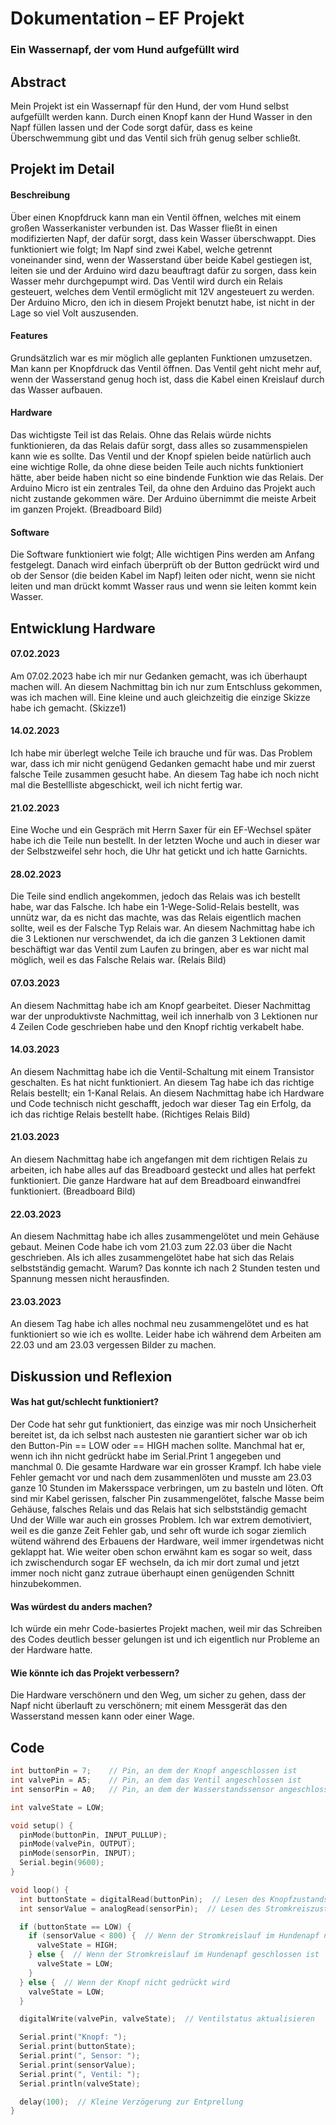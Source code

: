 # Dokumentation – EF Projekt
### Ein Wassernapf, der vom Hund aufgefüllt wird

## Abstract
Mein Projekt ist ein Wassernapf für den Hund, der vom Hund selbst aufgefüllt werden kann. Durch einen Knopf kann der Hund Wasser in den Napf füllen lassen und der Code sorgt dafür, dass es keine Überschwemmung gibt und das Ventil sich früh genug selber schließt.

## Projekt im Detail 
#### Beschreibung 
Über einen Knopfdruck kann man ein Ventil öffnen, welches mit einem großen Wasserkanister verbunden ist. Das Wasser fließt in einen modifizierten Napf, der dafür sorgt, dass kein Wasser überschwappt. Dies funktioniert wie folgt; Im Napf sind zwei Kabel, welche getrennt voneinander sind, wenn der Wasserstand über beide Kabel gestiegen ist, leiten sie und der Arduino wird dazu beauftragt dafür zu sorgen, dass kein Wasser mehr durchgepumpt wird. Das Ventil wird durch ein Relais gesteuert, welches dem Ventil ermöglicht mit 12V angesteuert zu werden. Der Arduino Micro, den ich in diesem Projekt benutzt habe, ist nicht in der Lage so viel Volt auszusenden.

#### Features 
Grundsätzlich war es mir möglich alle geplanten Funktionen umzusetzen. Man kann per Knopfdruck das Ventil öffnen. Das Ventil geht nicht mehr auf, wenn der Wasserstand genug hoch ist, dass die Kabel einen Kreislauf durch das Wasser aufbauen.

#### Hardware 
Das wichtigste Teil ist das Relais. Ohne das Relais würde nichts funktionieren, da das Relais dafür sorgt, dass alles so zusammenspielen kann wie es sollte.
Das Ventil und der Knopf spielen beide natürlich auch eine wichtige Rolle, da ohne diese beiden Teile auch nichts funktioniert hätte, aber beide haben nicht so eine bindende Funktion wie das Relais.
Der Arduino Micro ist ein zentrales Teil, da ohne den Arduino das Projekt auch nicht zustande gekommen wäre. Der Arduino übernimmt die meiste Arbeit im ganzen Projekt.
(Breadboard Bild)

#### Software
Die Software funktioniert wie folgt; Alle wichtigen Pins werden am Anfang festgelegt. Danach wird einfach überprüft ob der Button gedrückt wird und ob der Sensor (die beiden Kabel im Napf) leiten oder nicht, wenn sie nicht leiten und man drückt kommt Wasser raus und wenn sie leiten kommt kein Wasser.

## Entwicklung Hardware
#### 07.02.2023
Am 07.02.2023 habe ich mir nur Gedanken gemacht, was ich überhaupt machen will. An diesem Nachmittag bin ich nur zum Entschluss gekommen, was ich machen will. Eine kleine und auch gleichzeitig die einzige Skizze habe ich gemacht. (Skizze1)

#### 14.02.2023
Ich habe mir überlegt welche Teile ich brauche und für was. Das Problem war, dass ich mir nicht genügend Gedanken gemacht habe und mir zuerst falsche Teile zusammen gesucht habe. An diesem Tag habe ich noch nicht mal die Bestellliste abgeschickt, weil ich nicht fertig war.

#### 21.02.2023
Eine Woche und ein Gespräch mit Herrn Saxer für ein EF-Wechsel später habe ich die Teile nun bestellt. In der letzten Woche und auch in dieser war der Selbstzweifel sehr hoch, die Uhr hat getickt und ich hatte Garnichts.

#### 28.02.2023
Die Teile sind endlich angekommen, jedoch das Relais was ich bestellt habe, war das Falsche. Ich habe ein 1-Wege-Solid-Relais bestellt, was unnütz war, da es nicht das machte, was das Relais eigentlich machen sollte, weil es der Falsche Typ Relais war. An diesem Nachmittag habe ich die 3 Lektionen nur verschwendet, da ich die ganzen 3 Lektionen damit beschäftigt war das Ventil zum Laufen zu bringen, aber es war nicht mal möglich, weil es das Falsche Relais war. (Relais Bild)

#### 07.03.2023
An diesem Nachmittag habe ich am Knopf gearbeitet. Dieser Nachmittag war der unproduktivste Nachmittag, weil ich innerhalb von 3 Lektionen nur 4 Zeilen Code geschrieben habe und den Knopf richtig verkabelt habe.

#### 14.03.2023
An diesem Nachmittag habe ich die Ventil-Schaltung mit einem Transistor geschalten. Es hat nicht funktioniert. An diesem Tag habe ich das richtige Relais bestellt; ein 1-Kanal Relais. An diesem Nachmittag habe ich Hardware und Code technisch nicht geschafft, jedoch war dieser Tag ein Erfolg, da ich das richtige Relais bestellt habe. (Richtiges Relais Bild)

#### 21.03.2023
An diesem Nachmittag habe ich angefangen mit dem richtigen Relais zu arbeiten, ich habe alles auf das Breadboard gesteckt und alles hat perfekt funktioniert. Die ganze Hardware hat auf dem Breadboard einwandfrei funktioniert. (Breadboard Bild)

#### 22.03.2023
An diesem Nachmittag habe ich alles zusammengelötet und mein Gehäuse gebaut. Meinen Code habe ich vom 21.03 zum 22.03 über die Nacht geschrieben. Als ich alles zusammengelötet habe hat sich das Relais selbstständig gemacht. Warum? Das konnte ich nach 2 Stunden testen und Spannung messen nicht herausfinden.

#### 23.03.2023
An diesem Tag habe ich alles nochmal neu zusammengelötet und es hat funktioniert so wie ich es wollte. Leider habe ich während dem Arbeiten am 22.03 und am 23.03 vergessen Bilder zu machen.

## Diskussion und Reflexion

#### Was hat gut/schlecht funktioniert?
Der Code hat sehr gut funktioniert, das einzige was mir noch Unsicherheit bereitet ist, da ich selbst nach austesten nie garantiert sicher war ob ich den Button-Pin == LOW oder == HIGH machen sollte. Manchmal hat er, wenn ich ihn nicht gedrückt habe im Serial.Print 1 angegeben und manchmal 0.
Die gesamte Hardware war ein grosser Krampf. Ich habe viele Fehler gemacht vor und nach dem zusammenlöten und musste am 23.03 ganze 10 Stunden im Makersspace verbringen, um zu basteln und löten. Oft sind mir Kabel gerissen, falscher Pin zusammengelötet, falsche Masse beim Gehäuse, falsches Relais und das Relais hat sich selbstständig gemacht
Und der Wille war auch ein grosses Problem. Ich war extrem demotiviert, weil es die ganze Zeit Fehler gab, und sehr oft wurde ich sogar ziemlich wütend während des Erbauens der Hardware, weil immer irgendetwas nicht geklappt hat. Wie weiter oben schon erwähnt kam es sogar so weit, dass ich zwischendurch sogar EF wechseln, da ich mir dort zumal und jetzt immer noch nicht ganz zutraue überhaupt einen genügenden Schnitt hinzubekommen.

#### Was würdest du anders machen?
Ich würde ein mehr Code-basiertes Projekt machen, weil mir das Schreiben des Codes deutlich besser gelungen ist und ich eigentlich nur Probleme an der Hardware hatte.

#### Wie könnte ich das Projekt verbessern?
Die Hardware verschönern und den Weg, um sicher zu gehen, dass der Napf nicht überlauft zu verschönern; mit einem Messgerät das den Wasserstand messen kann oder einer Wage.

## Code

```cpp
int buttonPin = 7;    // Pin, an dem der Knopf angeschlossen ist
int valvePin = A5;    // Pin, an dem das Ventil angeschlossen ist
int sensorPin = A0;   // Pin, an dem der Wasserstandssensor angeschlossen ist

int valveState = LOW; 

void setup() {
  pinMode(buttonPin, INPUT_PULLUP);
  pinMode(valvePin, OUTPUT);
  pinMode(sensorPin, INPUT);
  Serial.begin(9600);
}

void loop() {
  int buttonState = digitalRead(buttonPin);  // Lesen des Knopfzustands
  int sensorValue = analogRead(sensorPin);  // Lesen des Stromkreiszustands im Hundenapf

  if (buttonState == LOW) {  
    if (sensorValue < 800) {  // Wenn der Stromkreislauf im Hundenapf nicht geschlossen ist
      valveState = HIGH;  
    } else {  // Wenn der Stromkreislauf im Hundenapf geschlossen ist
      valveState = LOW;  
    }
  } else {  // Wenn der Knopf nicht gedrückt wird
    valveState = LOW;  
  }

  digitalWrite(valvePin, valveState);  // Ventilstatus aktualisieren

  Serial.print("Knopf: ");
  Serial.print(buttonState);
  Serial.print(", Sensor: ");
  Serial.print(sensorValue);
  Serial.print(", Ventil: ");
  Serial.println(valveState);

  delay(100);  // Kleine Verzögerung zur Entprellung
}


